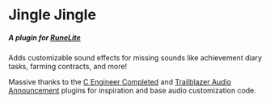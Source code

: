 # Jingle Jingle

##### A plugin for [RuneLite](https://runelite.net/)

Adds customizable sound effects for missing sounds like achievement diary tasks, farming contracts, and more!

Massive thanks to the [C Engineer Completed](https://github.com/m0bilebtw/c-engineer-completed) and
[Trailblazer Audio Announcement](https://github.com/Jarbo52/trailblazer-audio-announcement) plugins for inspiration and
base audio customization code.